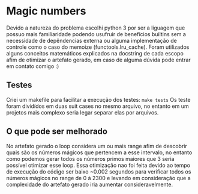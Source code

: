 # Magic numbers

Devido a natureza do problema escolhi python 3 por ser a liguagem que possuo mais familiaridade podendo usufruir de benefícios builtins sem a necessidade de depêndencias externa ou alguma implementação de controle como o caso do memoize (functools.lru_cache). Foram utilizados alguns conceitos matemáticos explicados na docstring de cada escopo afim de otimizar o artefato gerado, em caso de alguma dúvida pode entrar em contato comigo :)

## Testes

Criei um makefile para facilitar a execução dos testes: ```make tests```
Os teste foram dividídos em duas suit cases no mesmo arquivo, no entanto em um projetos mais complexo seria legar separar elas por arquivos.

## O que pode ser melhorado

No artefato gerado o loop considera um ou mais range afim de descobrir quais são os números mágicos que pertencem a esse intervalo, no entanto como podemos gerar todos os números primos maiores que 3 seria possível otimizar esse loop. Essa otimização nao foi feita devido ao tempo de execução do código ser baixo ~0.002 segundos para verificar todos os números mágicos no range de 0 à 2300 e levando em consideração que a complexidade do artefato gerado iria aumentar consideravelmente.
